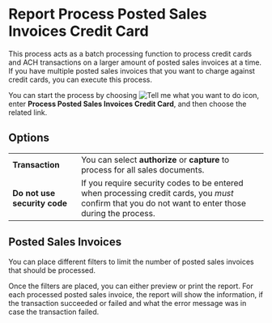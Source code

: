 # Report Process Posted Sales Invoices Credit Card

This process acts as a batch processing function to process credit cards and ACH transactions on a larger amount of posted sales invoices at a time. If you have multiple posted sales invoices that you want to charge against credit cards, you can execute this process.

You can start the process by choosing ![Tell me what you want to do](/images/magnifying-glass.gif) icon, enter **Process Posted Sales Invoices Credit Card**, and then choose the related link.

## Options

|                              |                                                                                    |
|------------------------------|------------------------------------------------------------------------------------|
| **Transaction**              | You can select **authorize** or **capture**  to process for all sales documents.   |
| **Do not use security code** | If you require security codes to be entered when processing credit cards, you *must* confirm that you do not want to enter those during the process. |

## Posted Sales Invoices

You can place different filters to limit the number of posted sales invoices that should be processed.

Once the filters are placed, you can either preview or print the report. For each processed posted sales invoice, the report will show the information, if the transaction succeeded or failed and what the error message was in case the transaction failed.
